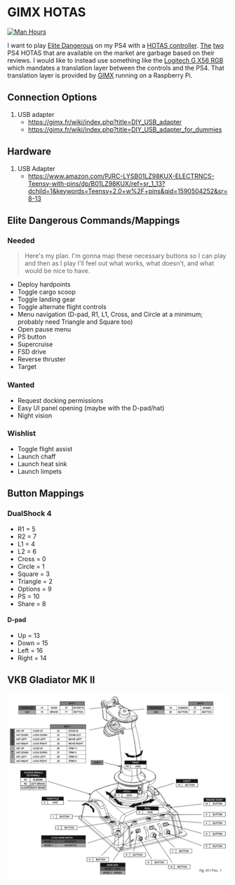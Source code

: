# GIMX HOTAS

[![Man Hours](https://img.shields.io/endpoint?url=https%3A%2F%2Fmh.jessemillar.com%2Fhours%3Frepo%3Dhttps%3A%2F%2Fgithub.com%2Fjessemillar%2Fgimx-hotas.git)](https://jessemillar.com/r/man-hours)

I want to play [Elite Dangerous](https://www.elitedangerous.com/) on my PS4 with a [HOTAS controller](https://en.wikipedia.org/wiki/HOTAS). [The](https://www.thrustmaster.com/en_US/products/tflight-hotas-4) [two](https://www.amazon.com/Combat-Hotas-Flight-Stick-PlayStation-4/dp/B01A0P8NBC) PS4 HOTAS that are available on the market are garbage based on their reviews. I would like to instead use something like the [Logitech G X56 RGB](https://camelcamelcamel.com/product/B079P6SSHP) which mandates a translation layer between the controls and the PS4. That translation layer is provided by [GIMX](https://blog.gimx.fr/) running on a Raspberry Pi.

## Connection Options

1. USB adapter
	- https://gimx.fr/wiki/index.php?title=DIY_USB_adapter
	- https://gimx.fr/wiki/index.php?title=DIY_USB_adapter_for_dummies

## Hardware

1. USB Adapter
	- https://www.amazon.com/PJRC-LYSB01LZ98KUX-ELECTRNCS-Teensy-with-pins/dp/B01LZ98KUX/ref=sr_1_13?dchild=1&keywords=Teensy+2.0+w%2F+pins&qid=1590504252&sr=8-13

## Elite Dangerous Commands/Mappings

### Needed

> Here's my plan. I'm gonna map these necessary buttons so I can play and then as I play I'll feel out what works, what doesn't, and what would be nice to have.

- Deploy hardpoints
- Toggle cargo scoop
- Toggle landing gear
- Toggle alternate flight controls
- Menu navigation (D-pad, R1, L1, Cross, and Circle at a minimum; probably need Triangle and Square too)
- Open pause menu
- PS button
- Supercruise
- FSD drive
- Reverse thruster
- Target

### Wanted

- Request docking permissions
- Easy UI panel opening (maybe with the D-pad/hat)
- Night vision

### Wishlist

- Toggle flight assist
- Launch chaff
- Launch heat sink
- Launch limpets

## Button Mappings

### DualShock 4

- R1 = 5
- R2 = 7
- L1 = 4
- L2 = 6
- Cross = 0
- Circle = 1
- Square = 3
- Triangle = 2
- Options = 9
- PS = 10
- Share = 8

#### D-pad

- Up = 13
- Down = 15
- Left = 16
- Right = 14

## VKB Gladiator MK II

![VKB Gladiator MK II Mapping Diagram](vkb-gladiator-mk-ii-mapping.png)
